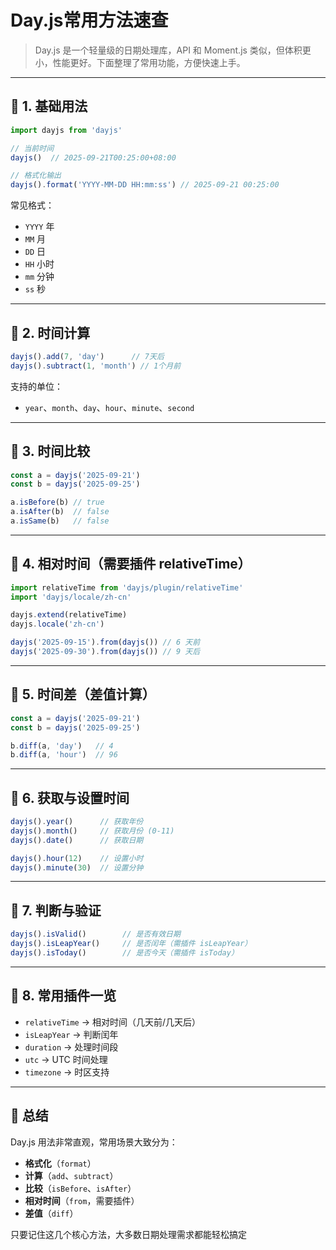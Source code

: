 # Day.js常用方法速查

> Day.js 是一个轻量级的日期处理库，API 和 Moment.js 类似，但体积更小，性能更好。下面整理了常用功能，方便快速上手。

---

## 📌 1. 基础用法

```js
import dayjs from 'dayjs'

// 当前时间
dayjs()  // 2025-09-21T00:25:00+08:00

// 格式化输出
dayjs().format('YYYY-MM-DD HH:mm:ss') // 2025-09-21 00:25:00
```

常见格式：

* `YYYY` 年
* `MM` 月
* `DD` 日
* `HH` 小时
* `mm` 分钟
* `ss` 秒

---

## 📌 2. 时间计算

```js
dayjs().add(7, 'day')      // 7天后
dayjs().subtract(1, 'month') // 1个月前
```

支持的单位：

* `year`、`month`、`day`、`hour`、`minute`、`second`

---

## 📌 3. 时间比较

```js
const a = dayjs('2025-09-21')
const b = dayjs('2025-09-25')

a.isBefore(b) // true
a.isAfter(b)  // false
a.isSame(b)   // false
```

---

## 📌 4. 相对时间（需要插件 relativeTime）

```js
import relativeTime from 'dayjs/plugin/relativeTime'
import 'dayjs/locale/zh-cn'

dayjs.extend(relativeTime)
dayjs.locale('zh-cn')

dayjs('2025-09-15').from(dayjs()) // 6 天前
dayjs('2025-09-30').from(dayjs()) // 9 天后
```

---

## 📌 5. 时间差（差值计算）

```js
const a = dayjs('2025-09-21')
const b = dayjs('2025-09-25')

b.diff(a, 'day')   // 4
b.diff(a, 'hour')  // 96
```

---

## 📌 6. 获取与设置时间

```js
dayjs().year()      // 获取年份
dayjs().month()     // 获取月份 (0-11)
dayjs().date()      // 获取日期

dayjs().hour(12)    // 设置小时
dayjs().minute(30)  // 设置分钟
```

---

## 📌 7. 判断与验证

```js
dayjs().isValid()        // 是否有效日期
dayjs().isLeapYear()     // 是否闰年（需插件 isLeapYear）
dayjs().isToday()        // 是否今天（需插件 isToday）
```

---

## 📌 8. 常用插件一览

* `relativeTime` → 相对时间（几天前/几天后）
* `isLeapYear` → 判断闰年
* `duration` → 处理时间段
* `utc` → UTC 时间处理
* `timezone` → 时区支持

---

## 🎯 总结

Day.js 用法非常直观，常用场景大致分为：

* **格式化**（`format`）
* **计算**（`add`、`subtract`）
* **比较**（`isBefore`、`isAfter`）
* **相对时间**（`from`，需要插件）
* **差值**（`diff`）

只要记住这几个核心方法，大多数日期处理需求都能轻松搞定
